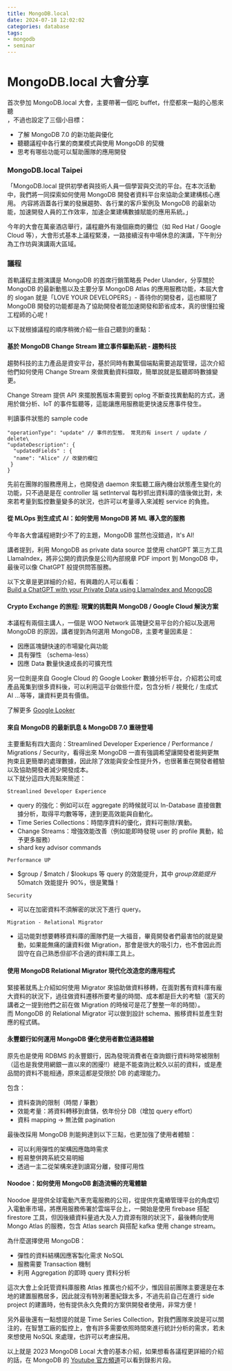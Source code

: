 ```yaml
---
title: MongoDB.local 
date: 2024-07-18 12:02:02
categories: database
tags:
- mongodb
- seminar
---
```


# MongoDB.local 大會分享

首次參加 MongoDB.local 大會，主要帶著一個吃 buffet，什麼都來一點的心態來聽\
，不過也設定了三個小目標：

-   了解 MongoDB 7.0 的新功能與優化
-   聽聽議程中各行業的商業模式與使用 MongoDB 的契機
-   思考有哪些功能可以幫助團隊的應用開發

### [](https://bobolin0624.github.io/2023/09/28/events-mongo-day-2023/#MongoDB-local-Taipei "MongoDB.local Taipei")MongoDB.local Taipei

「MongoDB.local 提供初學者與技術人員一個學習與交流的平台。在本次活動中，我們將一同探索如何使用 MongoDB 開發者資料平台來協助企業建構核心應用。 内容將涵蓋各行業的發展趨勢、各行業的客戶案例及 MongoDB 的最新功能，加速開發人員的工作效率，加速企業建構數據賦能的應用系統。」

今年的大會在萬豪酒店舉行，議程廳外有幾個廠商的攤位（如 Red Hat / Google Cloud 等），大會形式基本上議程緊湊，一路接續沒有中場休息的演講，下午則分為工作坊與演講兩大區域。

### [](https://bobolin0624.github.io/2023/09/28/events-mongo-day-2023/#%E8%AD%B0%E7%A8%8B "議程")議程

首軌議程主題演講是 MongoDB 的首席行銷策略長 Peder Ulander，分享關於 MongoDB 的最新動態以及主要分享 MongoDB Atlas 的應用服務功能，本屆大會的 slogan 就是「LOVE YOUR DEVELOPERS」- 善待你的開發者，這也顯現了 MongoDB 開發的功能都是為了協助開發者能加速開發和節省成本，真的很懂拉攏工程師的心呢！

以下就根據議程的順序稍微介紹一些自己聽到的重點：

#### [](https://bobolin0624.github.io/2023/09/28/events-mongo-day-2023/#%E5%9F%BA%E6%96%BC-MongoDB-Change-Stream-%E5%BB%BA%E7%AB%8B%E4%BA%8B%E4%BB%B6%E9%A9%85%E5%8B%95%E7%B3%BB%E7%B5%B1-%E8%B6%A8%E5%8B%A2%E7%A7%91%E6%8A%80 "基於 MongoDB Change Stream 建立事件驅動系統 - 趨勢科技")基於 MongoDB Change Stream 建立事件驅動系統 - 趨勢科技

趨勢科技的主力產品是資安平台，基於同時有數萬個端點需要追蹤管理，這次介紹他們如何使用 Change Stream 來做異動資料擷取，簡單說就是監聽即時數據變更。

Change Stream 提供 API 來擺脫舊版本需要到 oplog 不斷查找異動點的方式，適用於做分析、IoT 的事件監聽等，這能讓應用服務能更快速反應事件發生。

判讀事件狀態的 sample code

```
"operationType": "update" // 事件的型態， 常見的有 insert / update / delete\
"updateDescription": {
  "updatedFields" : {
  "name": "Alice" // 改變的欄位
 }
}
```

先前在團隊的服務應用上，也開發過 daemon 來監聽工廠內機台狀態產生變化的功能，只不過是是在 controller 端 setInterval 每秒抓出資料庫的值後做比對，未來若考量到監控數量變多的狀況，也許可以考量導入來減輕 service 的負擔。

#### [](https://bobolin0624.github.io/2023/09/28/events-mongo-day-2023/#%E5%BE%9E-MLOps-%E5%88%B0%E7%94%9F%E6%88%90%E5%BC%8F-AI%EF%BC%9A%E5%A6%82%E4%BD%95%E4%BD%BF%E7%94%A8-MongoDB-%E5%B0%87-ML-%E5%B0%8E%E5%85%A5%E6%82%A8%E7%9A%84%E6%9C%8D%E5%8B%99 "從 MLOps 到生成式 AI：如何使用 MongoDB 將 ML 導入您的服務")從 MLOps 到生成式 AI：如何使用 MongoDB 將 ML 導入您的服務

今年各大會議程絕對少不了的主題，MongoDB 當然也沒錯過，It's AI!

講者提到，利用 MongoDB as private data source 並使用 chatGPT 第三方工具 LlamaIndex，將非公開的資訊像是公司內部規章 PDF import 到 MongoDB 中，最後可以像 ChatGPT 般提供問答服務。

以下文章是更詳細的介紹，有興趣的人可以看看：\
[Build a ChatGPT with your Private Data using LlamaIndex and MongoDB](https://medium.com/llamaindex-blog/build-a-chatgpt-with-your-private-data-using-llamaindex-and-mongodb-b09850eb154c)

#### [](https://bobolin0624.github.io/2023/09/28/events-mongo-day-2023/#Crypto-Exchange-%E7%9A%84%E6%97%85%E7%A8%8B-%E7%8F%BE%E5%AF%A6%E7%9A%84%E6%8C%91%E6%88%B0%E8%88%87-MongoDB-x2F-Google-Cloud-%E8%A7%A3%E6%B1%BA%E6%96%B9%E6%A1%88 "Crypto Exchange 的旅程: 現實的挑戰與 MongoDB / Google Cloud 解決方案")Crypto Exchange 的旅程: 現實的挑戰與 MongoDB / Google Cloud 解決方案

本議程有兩個主講人，一個是 WOO Network 區塊鏈交易平台的介紹以及選用 MongoDB 的原因，講者提到為何選用 MongoDB，主要考量因素是：

-   因應區塊鏈快速的市場變化與功能
-   具有彈性 （schema-less）
-   因應 Data 數量快速成長的可擴充性

另一位則是來自 Google Cloud 的 Google Looker 數據分析平台，介紹若公司或產品蒐集到很多資料後，可以利用這平台做些什麼，包含分析 / 視覺化 / 生成式 AI ...等等，讓資料更具有價值。

了解更多 [Google Looker](https://cloud.google.com/looker?hl=zh-tw)

#### [](https://bobolin0624.github.io/2023/09/28/events-mongo-day-2023/#%E4%BE%86%E8%87%AA-MongoDB-%E7%9A%84%E6%9C%80%E6%96%B0%E8%A8%8A%E6%81%AF-amp-MongoDB-7-0-%E9%87%8D%E7%A3%85%E7%99%BB%E5%A0%B4 "來自 MongoDB 的最新訊息 & MongoDB 7.0 重磅登場")來自 MongoDB 的最新訊息 & MongoDB 7.0 重磅登場

主要重點有四大面向：Streamlined Developer Experience / Performance / Migrations / Security，看得出來 MongoDB 一直有強調希望讓開發者能夠更無拘束且更簡單的處理數據，因此除了效能與安全性提升外，也很著重在開發者體驗以及協助開發者減少開發成本。\
以下就分這四大亮點來簡述：

`Streamlined Developer Experience`

-   query 的強化：例如可以在 aggregate 的時候就可以 In-Database 直接做數據分析，取得平均數等等，達到更高效能與自動化。
-   Time Series Collections：時間序資料的優化，資料可刪除/異動。
-   Change Streams：增強效能改善（例如能即時發現 user 的 profile 異動，給予更多服務）
-   shard key advisor commands

`Performance UP`

-   $group / $match / $lookups 等 query 的效能提升，其中 $group 效能提升 50%、$match 效能提升 90%，很是驚豔！

`Security`

-   可以在加密資料不須解密的狀況下進行 query。

`Migration - Relational Migrator`

-   這功能對想要轉移資料庫的團隊們是一大福音，畢竟開發者們最害怕的就是變動，如果能無痛的讓資料做 Migration，那會是很大的吸引力，也不會因此而固守在自己熟悉但卻不合適的資料庫工具上。

#### [](https://bobolin0624.github.io/2023/09/28/events-mongo-day-2023/#%E4%BD%BF%E7%94%A8-MongoDB-Relational-Migrator-%E7%8F%BE%E4%BB%A3%E5%8C%96%E6%94%B9%E9%80%A0%E6%82%A8%E7%9A%84%E6%87%89%E7%94%A8%E7%A8%8B%E5%BC%8F "使用 MongoDB Relational Migrator 現代化改造您的應用程式")使用 MongoDB Relational Migrator 現代化改造您的應用程式

緊接著就馬上介紹如何使用 Migrator 來協助做資料移轉，在面對舊有資料庫有龐大資料的狀況下，過往做資料遷移所要考量的時間、成本都是巨大的考驗（當天的講者之一提到他們之前在做 Migration 的時候可是花了整整一年的時間）。\
而 MongoDB 的 Relational Migrator 可以做到設計 schema、搬移資料並產生對應的程式碼。

#### [](https://bobolin0624.github.io/2023/09/28/events-mongo-day-2023/#%E6%B0%B8%E8%B1%90%E9%8A%80%E8%A1%8C%E5%A6%82%E4%BD%95%E9%81%8B%E7%94%A8-MongoDB-%E5%84%AA%E5%8C%96%E4%BD%BF%E7%94%A8%E8%80%85%E6%95%B8%E4%BD%8D%E9%80%9A%E8%B7%AF%E9%AB%94%E9%A9%97 "永豐銀行如何運用 MongoDB 優化使用者數位通路體驗")永豐銀行如何運用 MongoDB 優化使用者數位通路體驗

原先也是使用 RDBMS 的永豐銀行，因為發現消費者在查詢銀行資料時常被限制（這也是我使用網銀一直以來的困擾!!）總是不能查詢比較久以前的資料，或是產品間的資料不能相通，原來這都是受限於 DB 的處理能力。

包含：

-   資料查詢的限制（時間 / 筆數）
-   效能考量：將資料轉移到倉儲，依年份分 DB（增加 query effort）
-   資料 mapping → 無法做 pagination

最後改採用 MongoDB 則能夠達到以下三點，也更加強了使用者體驗：

-   可以利用彈性的架構因應臨時需求
-   輕易整併跨系統交易明細
-   透過一主二從架構來達到讀寫分離，發揮可用性

#### [](https://bobolin0624.github.io/2023/09/28/events-mongo-day-2023/#Noodoe%EF%BC%9A%E5%A6%82%E4%BD%95%E4%BD%BF%E7%94%A8-MongoDB-%E5%89%B5%E9%80%A0%E6%B5%81%E6%9A%A2%E7%9A%84%E5%85%85%E9%9B%BB%E9%AB%94%E9%A9%97 "Noodoe：如何使用 MongoDB 創造流暢的充電體驗")Noodoe：如何使用 MongoDB 創造流暢的充電體驗

Noodoe 是提供全球電動汽車充電服務的公司，從提供充電樁管理平台的角度切入電動車市場，將應用服務佈署於雲端平台上，一開始是使用 firebase 搭配 firestore 工具，但因後續資料量過大及人力資源有限的狀況下，最後轉向使用 Mongo Atlas 的服務，包含 Atlas search 與搭配 kafka 使用 change stream。

為什麼選擇使用 MongoDB：

-   彈性的資料結構因應客製化需求 NoSQL
-   服務需要 Transaction 機制
-   利用 Aggregation 的即時 query 資料分析

這次大會上全託管資料庫服務 Atlas 推廣也介紹不少，惟因目前團隊主要還是在本地的建置服務居多，因此就沒有特別著墨紀錄太多，不過先前自己在進行 side project 的建置時，他有提供永久免費的方案供開發者使用，非常方便！

另外最後還有一點想提的就是 Time Series Collection，對我們團隊來說是可以關注的，在智慧工廠的監控上，會有許多需要依照時間來進行統計分析的需求，若未來想使用 NoSQL 來處理，也許可以考慮採用。

以上就是 2023 MongoDB Local 大會的基本介紹，如果想看各議程更詳細的介紹的話，在 MongoDB 的 [Youtube 官方頻道](https://www.youtube.com/playlist?list=PL4RCxklHWZ9ut8RH0fUY26byk_7vfd5mU)可以看到錄影片段。